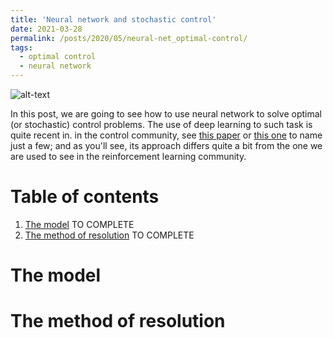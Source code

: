 ```yaml
---
title: 'Neural network and stochastic control'
date: 2021-03-28
permalink: /posts/2020/05/neural-net_optimal-control/
tags:
  - optimal control
  - neural network
---
```


![alt-text](https://github.com/enzoMiller/Optimal-control-with-neural-nets/blob/e574597e73c4dadcbff3ad16716a42e6764597aa/control.gif)

In this post, we are going to see how to use neural network to solve optimal (or stochastic) control problems. The use of deep learning to such task is quite recent in. 
in the control community, see [this paper](https://www.pnas.org/content/pnas/115/34/8505.full.pdf) or [this one](https://arxiv.org/pdf/1812.05916.pdf) to name just a few; and as you'll see, its approach differs quite a bit from the one we are used to see in the reinforcement learning community. 

# Table of contents
1. [The model](#whatIs)
TO COMPLETE
2. [The method of resolution](#example)
TO COMPLETE


# The model 

# The method of resolution
